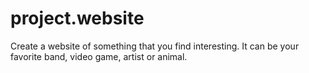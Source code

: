 # project.website
Create a website of something that you find interesting. It can be your favorite band, video game, artist or animal. 
